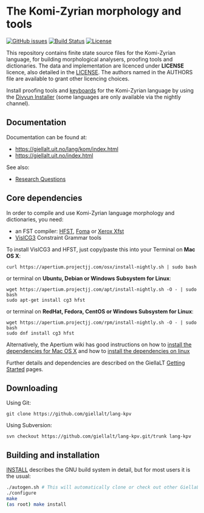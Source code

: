 The Komi-Zyrian morphology and tools
==========================================

[![GitHub issues](https://img.shields.io/github/issues-raw/giellalt/lang-kpv)](https://github.com/giellalt/lang-kpv/issues)
[![Build Status](https://github.com/giellalt/lang-kpv/workflows/Speller%20CI+CD/badge.svg)](https://github.com/giellalt/lang-kpv/actions)
[![License](https://img.shields.io/github/license/giellalt/lang-kpv)](https://github.com/giellalt/lang-kpv/blob/main/LICENSE)

This repository contains finite state source files for the Komi-Zyrian language,
for building morphological analysers, proofing tools
and dictionaries. The data and implementation are licenced under __LICENSE__
licence, also detailed in the
[LICENSE](https://github.com/giellalt/lang-kpv/blob/main/LICENSE). The
authors named in the AUTHORS file are available to grant other licencing
choices.

Install proofing tools and [keyboards](https://github.com/giellalt/keyboard-kpv)
for the Komi-Zyrian language by using the [Divvun Installer](http://divvun.no)
(some languages are only available via the nightly channel).

Documentation
-------------

Documentation can be found at:

-   <https://giellalt.uit.no/lang/kom/index.html>
-   <https://giellalt.uit.no/index.html>

See also:

- [Research Questions](docs/ResearchQuestions.markdown)

Core dependencies
-----------------

In order to compile and use Komi-Zyrian language morphology and
dictionaries, you need:

- an FST compiler: [HFST](https://github.com/hfst/hfst), [Foma](https://github.com/mhulden/foma) or [Xerox Xfst](https://web.stanford.edu/~laurik/fsmbook/home.html)
- [VislCG3](https://visl.sdu.dk/svn/visl/tools/vislcg3/trunk) Constraint Grammar tools

To install VislCG3 and HFST, just copy/paste this into your Terminal on **Mac OS X**:

```
curl https://apertium.projectjj.com/osx/install-nightly.sh | sudo bash
```

or terminal on **Ubuntu, Debian or Windows Subsystem for Linux**:

```
wget https://apertium.projectjj.com/apt/install-nightly.sh -O - | sudo bash
sudo apt-get install cg3 hfst
```

or terminal on **RedHat, Fedora, CentOS or Windows Subsystem for Linux**:

```
wget https://apertium.projectjj.com/rpm/install-nightly.sh -O - | sudo bash
sudo dnf install cg3 hfst
```

Alternatively, the Apertium wiki has good instructions on how to [install the dependencies for Mac
OS X](https://wiki.apertium.org/wiki/Apertium_on_Mac_OS_X) and how to [install
the dependencies on
linux](https://wiki.apertium.org/wiki/Installation_of_grammar_libraries)

Further details and dependencies are described on the GiellaLT [Getting Started](https://giellalt.uit.no/infra/GettingStarted.html) pages.

Downloading
-----------

Using Git:
```
git clone https://github.com/giellalt/lang-kpv
```

Using Subversion:
```
svn checkout https://github.com/giellalt/lang-kpv.git/trunk lang-kpv
```

Building and installation
-------------------------

[INSTALL](https://github.com/giellalt/lang-kpv/blob/main/INSTALL)
describes the GNU build system in detail, but for most users it is the usual:

```sh
./autogen.sh # This will automatically clone or check out other GiellaLT dependencies
./configure
make
(as root) make install
```
